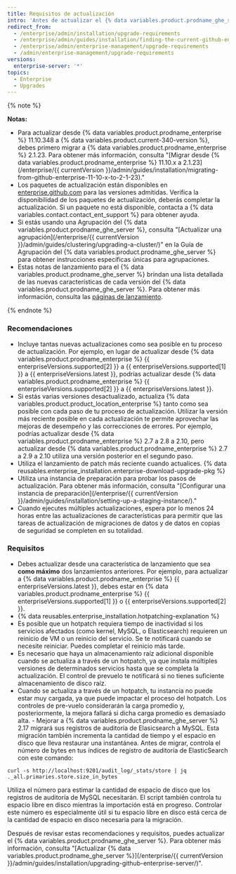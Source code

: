 ```yaml
---
title: Requisitos de actualización
intro: 'Antes de actualizar el {% data variables.product.prodname_ghe_server %}, revisa estas recomendaciones y requisitos para planificar tu estrategia de actualización.'
redirect_from:
  - /enterprise/admin/installation/upgrade-requirements
  - /enterprise/admin/guides/installation/finding-the-current-github-enterprise-release/
  - /enterprise/admin/enterprise-management/upgrade-requirements
  - /admin/enterprise-management/upgrade-requirements
versions:
  enterprise-server: '*'
topics:
  - Enterprise
  - Upgrades
---
```

{% note %}

**Notas:**
- Para actualizar desde {% data variables.product.prodname_enterprise %} 11.10.348 a {% data variables.product.current-340-version %}, debes primero migrar a {% data variables.product.prodname_enterprise %} 2.1.23. Para obtener más información, consulta "[Migrar desde {% data variables.product.prodname_enterprise %} 11.10.x a 2.1.23](/enterprise/{{ currentVersion }}/admin/guides/installation/migrating-from-github-enterprise-11-10-x-to-2-1-23)."
- Los paquetes de actualización están disponibles en [enterprise.github.com](https://enterprise.github.com/releases) para las versiones admitidas. Verifica la disponibilidad de los paquetes de actualización, deberás completar la actualización. Si un paquete no está disponible, contacta a {% data variables.contact.contact_ent_support %} para obtener ayuda.
- Si estás usando una Agrupación del {% data variables.product.prodname_ghe_server %}, consulta "[Actualizar una agrupación](/enterprise/{{ currentVersion }}/admin/guides/clustering/upgrading-a-cluster/)" en la Guía de Agrupación del {% data variables.product.prodname_ghe_server %} para obtener instrucciones específicas únicas para agrupaciones.
-   Estas notas de lanzamiento para el {% data variables.product.prodname_ghe_server %} brindan una lista detallada de las nuevas características de cada versión del {% data variables.product.prodname_ghe_server %}. Para obtener más información, consulta las [páginas de lanzamiento](https://enterprise.github.com/releases).

{% endnote %}

### Recomendaciones

- Incluye tantas nuevas actualizaciones como sea posible en tu proceso de actualización. Por ejemplo, en lugar de actualizar desde {% data variables.product.prodname_enterprise %} {{ enterpriseVersions.supported[2] }} a {{ enterpriseVersions.supported[1] }} a {{ enterpriseVersions.latest }}, podrías actualizar desde {% data variables.product.prodname_enterprise %} {{ enterpriseVersions.supported[2] }} a {{ enterpriseVersions.latest }}.
- Si estás varias versiones desactualizado, actualiza {% data variables.product.product_location_enterprise %} tanto como sea posible con cada paso de tu proceso de actualización. Utilizar la versión más reciente posible en cada actualización te permite aprovechar las mejoras de desempeño y las correcciones de errores. Por ejemplo, podrías actualizar desde {% data variables.product.prodname_enterprise %} 2.7 a 2.8 a 2.10, pero actualizar desde {% data variables.product.prodname_enterprise %} 2.7 a 2.9 a 2.10 utiliza una versión posterior en el segundo paso.
- Utiliza el lanzamiento de patch más reciente cuando actualices. {% data reusables.enterprise_installation.enterprise-download-upgrade-pkg %}
- Utiliza una instancia de preparación para probar los pasos de actualización. Para obtener más información, consulta "[Configurar una instancia de preparación](/enterprise/{{ currentVersion }}/admin/guides/installation/setting-up-a-staging-instance/)."
- Cuando ejecutes múltiples actualizaciones, espera por lo menos 24 horas entre las actualizaciones de características para permitir que las tareas de actualización de migraciones de datos y de datos en copias de seguridad se completen en su totalidad.

### Requisitos

- Debes actualizar desde una característica de lanzamiento que sea **como máximo** dos lanzamientos anteriores. Por ejemplo, para actualizar a {% data variables.product.prodname_enterprise %} {{ enterpriseVersions.latest }}, debes estar en {% data variables.product.prodname_enterprise %} {{ enterpriseVersions.supported[1] }} o {{ enterpriseVersions.supported[2] }}.
- {% data reusables.enterprise_installation.hotpatching-explanation %}
- Es posible que un hotpatch requiera tiempo de inactividad si los servicios afectados (como kernel, MySQL, o Elasticsearch) requieren un reinicio de VM o un reinicio del servicio. Se te notificará cuando se necesite reiniciar. Puedes completar el reinicio más tarde.
- Es necesario que haya un almacenamiento raíz adicional disponible cuando se actualiza a través de un hotpatch, ya que instala múltiples versiones de determinados servicios hasta que se completa la actualización. El control de prevuelo te notificará si no tienes suficiente almacenamiento de disco raíz.
- Cuando se actualiza a través de un hotpatch, tu instancia no puede estar muy cargada, ya que puede impactar el proceso del hotpatch. Los controles de pre-vuelo considerarán la carga promedio y, posteriormente, la mejora fallará si dicha carga promedio es demasiado alta. - Mejorar a {% data variables.product.prodname_ghe_server %} 2.17 migrará sus registros de auditoría de Elasicsearch a MySQL. Esta migración también incrementa la cantidad de tiempo y el espacio en disco que lleva restaurar una instantánea. Antes de migrar, controla el número de bytes en tus índices de registro de auditoría de ElasticSearch con este comando:
``` shell
curl -s http://localhost:9201/audit_log/_stats/store | jq ._all.primaries.store.size_in_bytes
```
Utiliza el número para estimar la cantidad de espacio de disco que los registros de auditoría de MySQL necesitarán. El script también controla tu espacio libre en disco mientras la importación está en progreso. Controlar este número es especialmente útil si tu espacio libre en disco está cerca de la cantidad de espacio en disco necesaria para la migración.

Después de revisar estas recomendaciones y requisitos, puedes actualizar el {% data variables.product.prodname_ghe_server %}. Para obtener más información, consulta "[Actualizar {% data variables.product.prodname_ghe_server %}](/enterprise/{{ currentVersion }}/admin/guides/installation/upgrading-github-enterprise-server/)".
